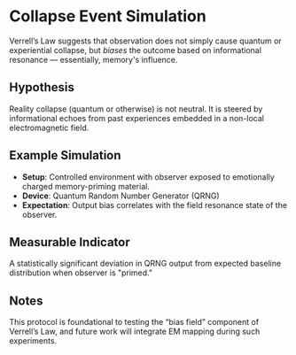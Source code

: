 # Collapse Event Simulation

Verrell’s Law suggests that observation does not simply cause quantum or experiential collapse, but *biases* the outcome based on informational resonance — essentially, memory's influence.

## Hypothesis

Reality collapse (quantum or otherwise) is not neutral. It is steered by informational echoes from past experiences embedded in a non-local electromagnetic field.

## Example Simulation

- **Setup**: Controlled environment with observer exposed to emotionally charged memory-priming material.
- **Device**: Quantum Random Number Generator (QRNG)
- **Expectation**: Output bias correlates with the field resonance state of the observer.

## Measurable Indicator

A statistically significant deviation in QRNG output from expected baseline distribution when observer is "primed."

## Notes

This protocol is foundational to testing the “bias field” component of Verrell’s Law, and future work will integrate EM mapping during such experiments.